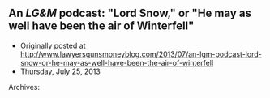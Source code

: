 ## An <em>LG&amp;M</em> podcast: "Lord Snow," or "He may as well have been the air of Winterfell"

 * Originally posted at http://www.lawyersgunsmoneyblog.com/2013/07/an-lgm-podcast-lord-snow-or-he-may-as-well-have-been-the-air-of-winterfell
 * Thursday, July 25, 2013

Archives: